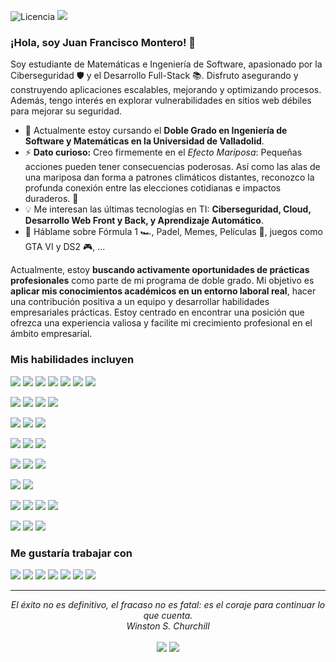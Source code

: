 ![Licencia](https://img.shields.io/github/license/monp4r/monp4r?style=flat)
<a href="https://hits.seeyoufarm.com"><img src="https://hits.seeyoufarm.com/api/count/incr/badge.svg?url=https%3A%2F%2Fgithub.com%2Fmonp4r%2Fmonp4r&count_bg=%2379C83D&title_bg=%23555555&icon=&icon_color=%23E7E7E7&title=visualizaciones&edge_flat=false"/></a>

### ¡Hola, soy Juan Francisco Montero! 👋

Soy estudiante de Matemáticas e Ingeniería de Software, apasionado por la Ciberseguridad 🛡️ y el Desarrollo Full-Stack 📚. Disfruto asegurando y construyendo aplicaciones escalables, mejorando y optimizando procesos. Además, tengo interés en explorar vulnerabilidades en sitios web débiles para mejorar su seguridad.

- 🌱 Actualmente estoy cursando el **Doble Grado en Ingeniería de Software y Matemáticas en la Universidad de Valladolid**.
- ⚡ **Dato curioso:** Creo firmemente en el *Efecto Mariposa*: Pequeñas acciones pueden tener consecuencias poderosas. Así como las alas de una mariposa dan forma a patrones climáticos distantes, reconozco la profunda conexión entre las elecciones cotidianas e impactos duraderos. 🦋
- :bulb: Me interesan las últimas tecnologías en TI: **Ciberseguridad, Cloud, Desarrollo Web Front y Back, y Aprendizaje Automático**.
- 💬 Háblame sobre Fórmula 1 :racing_car:, Padel, Memes, Películas 🎥, juegos como GTA VI y DS2 🎮, ...

Actualmente, estoy **buscando activamente oportunidades de prácticas profesionales** como parte de mi programa de doble grado. Mi objetivo es **aplicar mis conocimientos académicos en un entorno laboral real**, hacer una contribución positiva a un equipo y desarrollar habilidades empresariales prácticas. Estoy centrado en encontrar una posición que ofrezca una experiencia valiosa y facilite mi crecimiento profesional en el ámbito empresarial.

### Mis habilidades incluyen

<a target="_blank" href=""><img src="https://img.shields.io/badge/Node%20js-339933?style=for-the-badge&logo=nodedotjs&logoColor=white"></img></a>
<a target="_blank" href=""><img src="https://img.shields.io/badge/Express%20js-000000?style=for-the-badge&logo=express&logoColor=white"></img></a>
<a target="_blank" href=""><img src="https://img.shields.io/badge/React-20232A?style=for-the-badge&logo=react&logoColor=61DAFB"></img></a>
<a target="_blank" href=""><img src="https://img.shields.io/badge/Tailwind_CSS-38B2AC?style=for-the-badge&logo=tailwind-css&logoColor=white"></img></a>
<a target="_blank" href=""><img src="https://img.shields.io/badge/Material%20UI-007FFF?style=for-the-badge&logo=mui&logoColor=white"></img></a>
<a target="_blank" href=""><img src="https://img.shields.io/badge/axios-671ddf?&style=for-the-badge&logo=axios&logoColor=white"></img></a>
<a target="_blank" href=""><img src="https://img.shields.io/badge/JWT-000000?style=for-the-badge&logo=JSON%20web%20tokens&logoColor=white"></img></a>

<a target="_blank" href=""><img src="https://img.shields.io/badge/Jupyter-F37626.svg?&style=for-the-badge&logo=Jupyter&logoColor=white"></img></a>
<a target="_blank" href=""><img src="https://img.shields.io/badge/Google%20Colab-F9AB00.svg?style=for-the-badge&logo=Google-Colab&logoColor=white"></img></a>
<a target="_blank" href=""><img src="https://img.shields.io/badge/scikitlearn-F7931E.svg?style=for-the-badge&logo=scikit-learn&logoColor=white"></img></a>
<a target="_blank" href=""><img src="https://img.shields.io/badge/SciPy-8CAAE6.svg?style=for-the-badge&logo=SciPy&logoColor=white"></img></a>

<a target="_blank" href=""><img src="https://img.shields.io/badge/Burp%20Suite-FF6633.svg?style=for-the-badge&logo=Burp-Suite&logoColor=white"></img></a>
<a target="_blank" href=""><img src="https://img.shields.io/badge/Metasploit-2596CD.svg?style=for-the-badge&logo=Metasploit&logoColor=white"></img></a>
<a target="_blank" href=""><img src="https://img.shields.io/badge/Wireshark-1679A7.svg?style=for-the-badge&logo=Wireshark&logoColor=white"></img></a>

<a target="_blank" href=""><img src="https://img.shields.io/badge/Python-FFD43B?style=for-the-badge&logo=python&logoColor=blue"></img></a>
<a target="_blank" href=""><img src="https://img.shields.io/badge/C-00599C?style=for-the-badge&logo=c&logoColor=white"></img></a>
<a target="_blank" href=""><img src="https://img.shields.io/badge/JavaScript-323330?style=for-the-badge&logo=javascript&logoColor=F7DF1E"></img></a>

<a target="_blank" href=""><img src="https://img.shields.io/badge/PHP-777BB4?style=for-the-badge&logo=php&logoColor=white"></img></a>
<a target="_blank" href=""><img src="https://img.shields.io/badge/HTML5-E34F26?style=for-the-badge&logo=html5&logoColor=white"></img></a>
<a target="_blank" href=""><img src="https://img.shields.io/badge/CSS3-1572B6?style=for-the-badge&logo=css3&logoColor=white"></img></a>


<a target="_blank" href=""><img src="https://img.shields.io/badge/mysql-%2300f.svg?style=for-the-badge&logo=mysql&logoColor=white"></img></a>
<a target="_blank" href=""><img src="https://img.shields.io/badge/PostgreSQL-4169E1.svg?style=for-the-badge&logo=PostgreSQL&logoColor=white"></img></a>

<a target="_blank" href=""><img src="https://img.shields.io/badge/Notion-000000?style=for-the-badge&logo=notion&logoColor=white"></img></a>
<a target="_blank" href=""><img src="https://img.shields.io/badge/VSCode-0078D4?style=for-the-badge&logo=visual%20studio%20code&logoColor=white"></img></a>
<a target="_blank" href=""><img src="https://img.shields.io/badge/GIT-E44C30?style=for-the-badge&logo=git&logoColor=white"></img></a>
<a target="_blank" href=""><img src="https://img.shields.io/badge/LaTeX-47A141?style=for-the-badge&logo=LaTeX&logoColor=white"></img></a>

<a target="_blank" href=""><img src="https://img.shields.io/badge/Windows-0078D6?style=for-the-badge&logo=windows&logoColor=white"></img></a>
<a target="_blank" href=""><img src="https://img.shields.io/badge/Linux-FCC624?style=for-the-badge&logo=linux&logoColor=black"></img></a>
<a target="_blank" href=""><img src="https://img.shields.io/badge/iOS-000000.svg?style=for-the-badge&logo=iOS&logoColor=white"></img></a>


### Me gustaría trabajar con

<a target="_blank" href=""><img src="https://img.shields.io/badge/Rust-black?style=for-the-badge&logo=rust&logoColor=#E57324"></img></a>
<a target="_blank" href=""><img src="https://img.shields.io/badge/Go-00ADD8.svg?style=for-the-badge&logo=Go&logoColor=white"></img></a>
<a target="_blank" href=""><img src="https://img.shields.io/badge/TypeScript-007ACC?style=for-the-badge&logo=typescript&logoColor=white"></img></a>
<a target="_blank" href=""><img src="https://img.shields.io/badge/Amazon_AWS-FF9900?style=for-the-badge&logo=amazonaws&logoColor=white"></img></a>
<a target="_blank" href=""><img src="https://img.shields.io/badge/GraphQl-E10098?style=for-the-badge&logo=graphql&logoColor=white"></img></a>
<a target="_blank" href=""><img src="https://img.shields.io/badge/MongoDB-47A248.svg?style=for-the-badge&logo=MongoDB&logoColor=white"></img></a>
<a target="_blank" href=""><img src="https://img.shields.io/badge/Docker-2CA5E0?style=for-the-badge&logo=docker&logoColor=white"></img></a>

<hr>
<p align="center">
   <i>El éxito no es definitivo, el fracaso no es fatal: es el coraje para continuar lo que cuenta.</i>
   <br>
   <i>Winston S. Churchill</i>
   <br>
   <br>
   <a target="_blank" href="https://www.linkedin.com/in/monp4r"><img src="https://img.shields.io/badge/-LinkedIn-0077B5?style=for-the-badge&logo=Linkedin&logoColor=white"></img></a>
   <a target="_blank" href="mailto:m0np4r@gmail.com"><img src="https://img.shields.io/badge/-Gmail-D14836?style=for-the-badge&logo=Gmail&logoColor=white"></img></a>    
   <br>
</p>
